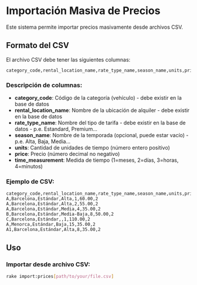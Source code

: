 # Importación Masiva de Precios

Este sistema permite importar precios masivamente desde archivos CSV.

## Formato del CSV

El archivo CSV debe tener las siguientes columnas:

```csv
category_code,rental_location_name,rate_type_name,season_name,units,price,time_measurement
```

### Descripción de columnas:

- **category_code**: Código de la categoría (vehículo) - debe existir en la base de datos
- **rental_location_name**: Nombre de la ubicación de alquiler - debe existir en la base de datos
- **rate_type_name**: Nombre del tipo de tarifa - debe existir en la base de datos - p.e. Estandard, Premium...
- **season_name**: Nombre de la temporada (opcional, puede estar vacío) - p.e. Alta, Baja, Media...
- **units**: Cantidad de unidades de tiempo (número entero positivo)
- **price**: Precio (número decimal no negativo)
- **time_measurement**: Medida de tiempo (1=meses, 2=días, 3=horas, 4=minutos) 

### Ejemplo de CSV:

```csv
category_code,rental_location_name,rate_type_name,season_name,units,price,time_measurement
A,Barcelona,Estándar,Alta,1,60.00,2
A,Barcelona,Estándar,Alta,2,55.00,2
A,Barcelona,Estándar,Media,4,35.00,2
B,Barcelona,Estándar,Media-Baja,8,50.00,2
C,Barcelona,Estándar,,1,110.00,2
A,Menorca,Estándar,Baja,15,35.00,2
A1,Barcelona,Estándar,Alta,8,35.00,2
```

## Uso

### Importar desde archivo CSV:

```bash
rake import:prices[path/to/your/file.csv]
```
